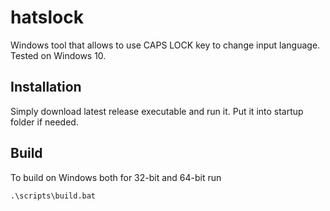 # hatslock
Windows tool that allows to use CAPS LOCK key to change input language.
Tested on Windows 10.

## Installation
Simply download latest release executable and run it. Put it into startup
folder if needed.

## Build
To build on Windows both for 32-bit and 64-bit run
```
.\scripts\build.bat
```